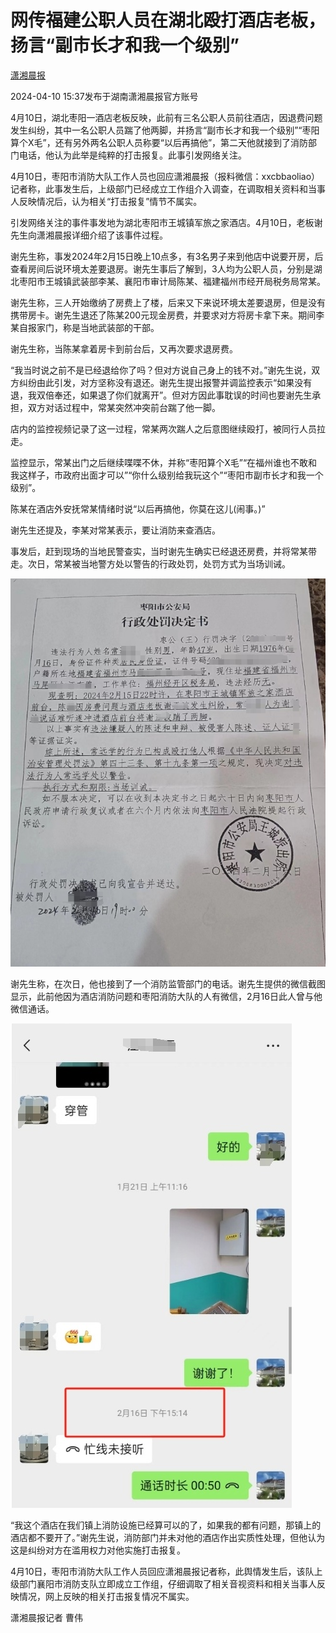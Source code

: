 # 网传福建公职人员在湖北殴打酒店老板，扬言“副市长才和我一个级别”

[](https://news.qq.com/omn/author/8QMb3Hla7YEbsD8%3D)

[潇湘晨报](https://news.qq.com/omn/author/8QMb3Hla7YEbsD8%3D)

2024-04-10 15:37发布于湖南潇湘晨报官方账号

4月10日，湖北枣阳一酒店老板反映，此前有三名公职人员前往酒店，因退费问题发生纠纷，其中一名公职人员踹了他两脚，并扬言“副市长才和我一个级别”“枣阳算个X毛”，还有另外两名公职人员称要“以后再搞他”，第二天他就接到了消防部门电话，他认为此举是纯粹的打击报复。此事引发网络关注。

4月10日，枣阳市消防大队工作人员也回应潇湘晨报（报料微信：xxcbbaoliao）记者称，此事发生后，上级部门已经成立工作组介入调查，在调取相关资料和当事人反映情况后，认为相关“打击报复”情节不属实。

引发网络关注的事件事发地为湖北枣阳市王城镇军旅之家酒店。4月10日，老板谢先生向潇湘晨报详细介绍了该事件过程。

谢先生称，事发2024年2月15日晚上10点多，有3名男子来到他店中说要开房，后查看房间后说环境太差要退房。谢先生事后了解到，3人均为公职人员，分别是湖北枣阳市王城镇武装部李某、襄阳市审计局陈某、福建福州市经开局税务局常某。

谢先生称，三人开始缴纳了房费上了楼，后来又下来说环境太差要退房，但是没有携带房卡。谢先生退还了陈某200元现金房费，并要求对方将房卡拿下来。期间李某自报家门，称是当地武装部的干部。

谢先生称，当陈某拿着房卡到前台后，又再次要求退房费。

“我当时说之前不是已经退给你了吗？但对方说自己身上的钱不对。”谢先生说，双方纠纷由此引发，对方坚称没有退还。谢先生提出报警并调监控表示“如果没有退，我双倍奉还，如果退了你们就离开”。但对方因此事耽误的时间也要谢先生承担，双方对话过程中，常某突然冲突前台踹了他一脚。

店内的监控视频记录了这一过程，常某两次踹人之后意图继续殴打，被同行人员拉走。

监控显示，常某出门之后继续喋喋不休，并称“枣阳算个X毛”“在福州谁也不敢和我这样子，市政府出面才可以”“你什么级别给我玩这个”“枣阳市副市长才和我一个级别”。

陈某在酒店外安抚常某情绪时说“以后再搞他，你莫在这儿(闹事。)”

谢先生还提及，李某对常某表示，要让消防来查酒店。

事发后，赶到现场的当地民警查实，当时谢先生确实已经退还房费，并将常某带走。次日，常某被当地警方处以警告的行政处罚，处罚方式为当场训诫。

![d196d4f382658a1c1ea2c7f36fe0f556.jpg](https://raw.githubusercontent.com/qqhsx/qqnews_image/main/2024/04/10/网传福建公职人员在湖北殴打酒店老板，扬言“副市长才和我一个级别”/d196d4f382658a1c1ea2c7f36fe0f556.jpg)

谢先生称，在次日，他也接到了一个消防监管部门的电话。谢先生提供的微信截图显示，此前他因为酒店消防问题和枣阳消防大队的人有微信，2月16日此人曾与他微信通话。

![a880258d9a5f998a8b1a19d50954ce42.jpg](https://raw.githubusercontent.com/qqhsx/qqnews_image/main/2024/04/10/网传福建公职人员在湖北殴打酒店老板，扬言“副市长才和我一个级别”/a880258d9a5f998a8b1a19d50954ce42.jpg)

“我这个酒店在我们镇上消防设施已经算可以的了，如果我的都有问题，那镇上的酒店都不要开了。”谢先生说，消防部门并未对他的酒店作出实质性处理，但他认为这是纠纷对方在滥用权力对他实施打击报复。

4月10日，枣阳市消防大队工作人员回应潇湘晨报记者称，此舆情发生后，该队上级部门襄阳市消防支队立即成立工作组，仔细调取了相关音视资料和相关当事人反映情况，网上反映的相关打击报复情况不属实。

潇湘晨报记者 曹伟

